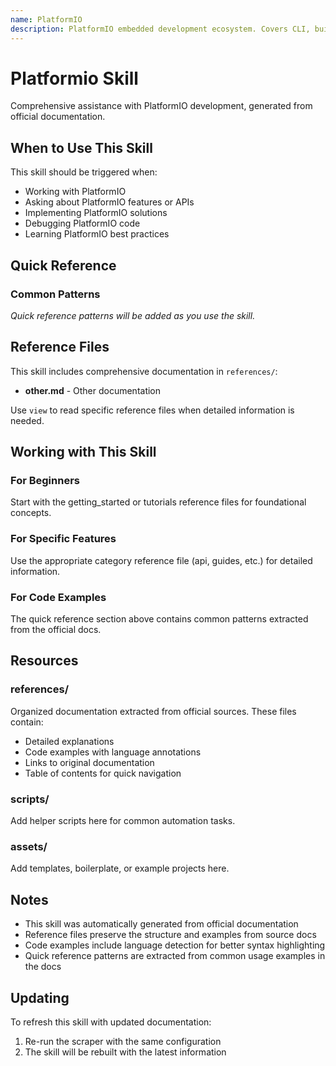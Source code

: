 ```yaml
---
name: PlatformIO
description: PlatformIO embedded development ecosystem. Covers CLI, build system, debugging, and board configurations.
---
```


# Platformio Skill

Comprehensive assistance with PlatformIO development, generated from official documentation.

## When to Use This Skill

This skill should be triggered when:
- Working with PlatformIO
- Asking about PlatformIO features or APIs
- Implementing PlatformIO solutions
- Debugging PlatformIO code
- Learning PlatformIO best practices

## Quick Reference

### Common Patterns

*Quick reference patterns will be added as you use the skill.*

## Reference Files

This skill includes comprehensive documentation in `references/`:

- **other.md** - Other documentation

Use `view` to read specific reference files when detailed information is needed.

## Working with This Skill

### For Beginners
Start with the getting_started or tutorials reference files for foundational concepts.

### For Specific Features
Use the appropriate category reference file (api, guides, etc.) for detailed information.

### For Code Examples
The quick reference section above contains common patterns extracted from the official docs.

## Resources

### references/
Organized documentation extracted from official sources. These files contain:
- Detailed explanations
- Code examples with language annotations
- Links to original documentation
- Table of contents for quick navigation

### scripts/
Add helper scripts here for common automation tasks.

### assets/
Add templates, boilerplate, or example projects here.

## Notes

- This skill was automatically generated from official documentation
- Reference files preserve the structure and examples from source docs
- Code examples include language detection for better syntax highlighting
- Quick reference patterns are extracted from common usage examples in the docs

## Updating

To refresh this skill with updated documentation:
1. Re-run the scraper with the same configuration
2. The skill will be rebuilt with the latest information
